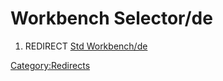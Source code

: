 # Workbench Selector/de

1.  REDIRECT [Std Workbench/de](Std_Workbench/de.md)



[Category:Redirects](Category:Redirects.md)
